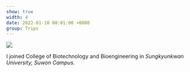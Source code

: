 ```yaml
---
show: true
width: 4
date: 2022-01-10 00:01:00 +0800
group: Trips
---
```

<div>
  <img data-src="{{ 'assets/images/etc/IMG_7240.webp' | relative_url }}" class="lazy w-100 rounded-top" src="{{ '/assets/images/empty_300x200.webp' | relative_url }}">
  <div class="card-body">
    <p class="card-text">
      I joined College of Biotechnology and Bioengineering in <i>Sungkyunkwan University, Suwon Campus</i>.
    </p>
  </div>
</div>
